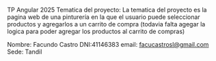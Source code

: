 TP Angular 2025
Tematica del proyecto: La tematica del proyecto es la pagina web de una pinturería en la que el usuario puede seleccionar productos y agregarlos a un carrito de compra
(todavia falta agegar la logica para poder agregar los productos al carrito de compras)


Nombre: Facundo Castro
DNI:41146383
email: facucastrosl@gmail.com
Sede: Tandil

